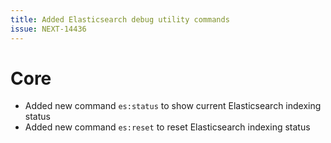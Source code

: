 ```yaml
---
title: Added Elasticsearch debug utility commands
issue: NEXT-14436
---
```

# Core
* Added new command `es:status` to show current Elasticsearch indexing status
* Added new command `es:reset` to reset Elasticsearch indexing status
